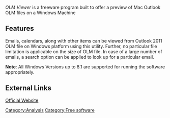 *OLM Viewer* is a freeware program built to offer a preview of Mac
Outlook OLM files on a Windows Machine

## Features

Emails, calendars, along with other items can be viewed from Outlook
2011 OLM file on Windows platform using this utility. Further, no
particular file limitation is applicable on the size of OLM file. In
case of a large number of emails, a search option can be applied to look
up for a particular email.

**Note**: All Windows Versions up to 8.1 are supported for running the
software appropriately.

## External Links

[Official Website](http://www.systoolsgroup.com/)

[Category:Analysis](Category:Analysis "wikilink") [Category:Free
software](Category:Free_software "wikilink")